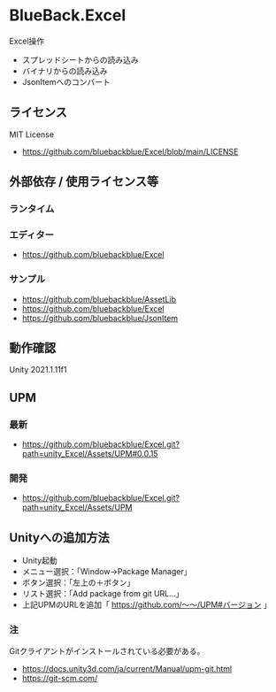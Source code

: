 # BlueBack.Excel
Excel操作
* スプレッドシートからの読み込み
* バイナリからの読み込み
* JsonItemへのコンバート

## ライセンス
MIT License
* https://github.com/bluebackblue/Excel/blob/main/LICENSE

## 外部依存 / 使用ライセンス等
### ランタイム
### エディター
* https://github.com/bluebackblue/Excel
### サンプル
* https://github.com/bluebackblue/AssetLib
* https://github.com/bluebackblue/Excel
* https://github.com/bluebackblue/JsonItem

## 動作確認
Unity 2021.1.11f1

## UPM
### 最新
* https://github.com/bluebackblue/Excel.git?path=unity_Excel/Assets/UPM#0.0.15
### 開発
* https://github.com/bluebackblue/Excel.git?path=unity_Excel/Assets/UPM

## Unityへの追加方法
* Unity起動
* メニュー選択：「Window->Package Manager」
* ボタン選択：「左上の＋ボタン」
* リスト選択：「Add package from git URL...」
* 上記UPMのURLを追加「 https://github.com/～～/UPM#バージョン 」
### 注
Gitクライアントがインストールされている必要がある。
* https://docs.unity3d.com/ja/current/Manual/upm-git.html
* https://git-scm.com/

